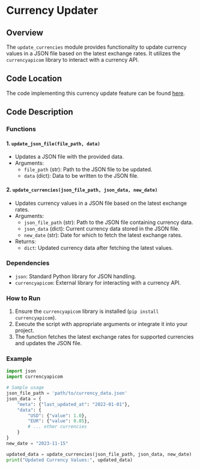 # Currency Updater

## Overview
The `update_currencies` module provides functionality to update currency values in a JSON file based on the latest exchange rates. It utilizes the `currencyapicom` library to interact with a currency API.

## Code Location
The code implementing this currency update feature can be found [here](https://github.com/NCSU-Group70-CSC505-SE-Fall-23/MyExpenseBot/blob/project3/code/currency_api.py).

## Code Description

### Functions

#### 1. `update_json_file(file_path, data)`
   - Updates a JSON file with the provided data.
   - Arguments:
     - `file_path` (str): Path to the JSON file to be updated.
     - `data` (dict): Data to be written to the JSON file.

#### 2. `update_currencies(json_file_path, json_data, new_date)`
   - Updates currency values in a JSON file based on the latest exchange rates.
   - Arguments:
     - `json_file_path` (str): Path to the JSON file containing currency data.
     - `json_data` (dict): Current currency data stored in the JSON file.
     - `new_date` (str): Date for which to fetch the latest exchange rates.
   - Returns:
     - `dict`: Updated currency data after fetching the latest values.

### Dependencies
- `json`: Standard Python library for JSON handling.
- `currencyapicom`: External library for interacting with a currency API.

### How to Run
1. Ensure the `currencyapicom` library is installed (`pip install currencyapicom`).
2. Execute the script with appropriate arguments or integrate it into your project.
3. The function fetches the latest exchange rates for supported currencies and updates the JSON file.

### Example
```python
import json
import currencyapicom

# Sample usage
json_file_path = 'path/to/currency_data.json'
json_data = {
    "meta": {"last_updated_at": "2022-01-01"},
    "data": {
        "USD": {"value": 1.0},
        "EUR": {"value": 0.85},
        # ... other currencies
    }
}
new_date = "2023-11-15"

updated_data = update_currencies(json_file_path, json_data, new_date)
print("Updated Currency Values:", updated_data)
